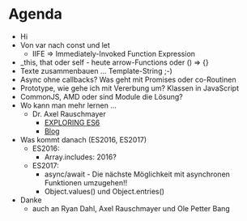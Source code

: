 Agenda
======

- Hi
- Von var nach const und let
  - IIFE => Immediately-Invoked Function Expression
- _this, that oder self - heute arrow-Functions oder () => {}
- Texte zusammenbauen ... Template-String ;-)
- Async ohne callbacks? Was geht mit Promises oder co-Routinen
- Prototype, wie gehe ich mit Vererbung um? Klassen in JavaScript
- CommonJS, AMD oder sind Module die Lösung?
- Wo kann man mehr lernen ...
  - Dr. Axel Rauschmayer
    - [EXPLORING ES6](http://exploringjs.com)
    - [Blog](http://www.2ality.com)
- Was kommt danach (ES2016, ES2017)
  - ES2016:
    - Array.includes: 2016?
  - ES2017:
    - async/await - Die nächste Möglichkeit mit asynchronen Funktionen umzugehen!!
    - Object.values() und Object.entries()
- Danke
  - auch an Ryan Dahl, Axel Rauschmayer und Ole Petter Bang
